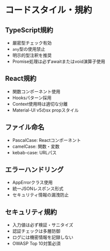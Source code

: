 # コードスタイル・規約

## TypeScript規約
- 厳密型チェック有効
- `any`型の使用禁止
- 明示的型注釈を推奨
- Promise処理は必ずawaitまたはvoid演算子使用

## React規約
- 関数コンポーネント使用
- Hooksパターン採用
- Context使用時は適切な分離
- Material-UI v5のsx propスタイル

## ファイル命名
- PascalCase: Reactコンポーネント
- camelCase: 関数・変数
- kebab-case: URLパス

## エラーハンドリング
- AppErrorクラス使用
- 統一JSONレスポンス形式
- セキュリティ情報の漏洩防止

## セキュリティ規約
- 入力値は必ず検証・サニタイズ
- 認証チェックは多層防御
- ログには機密情報を記録しない
- OWASP Top 10対策必須
